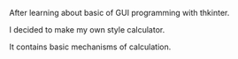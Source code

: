 After learning about basic of GUI programming with thkinter. 

I decided to make my own style calculator. 

It contains basic mechanisms of calculation. 

 
